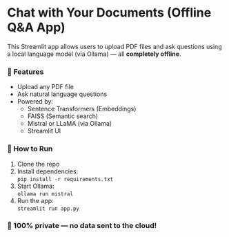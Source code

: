 # Chat with Your Documents (Offline Q&A App)

This Streamlit app allows users to upload PDF files and ask questions using a local language model (via Ollama) — all **completely offline**.

### 🔧 Features
- Upload any PDF file
- Ask natural language questions
- Powered by:
  - Sentence Transformers (Embeddings)
  - FAISS (Semantic search)
  - Mistral or LLaMA (via Ollama)
  - Streamlit UI

### 🚀 How to Run

1. Clone the repo
2. Install dependencies:  
   `pip install -r requirements.txt`
3. Start Ollama:  
   `ollama run mistral`
4. Run the app:  
   `streamlit run app.py`

### 🔐 100% private — no data sent to the cloud!

